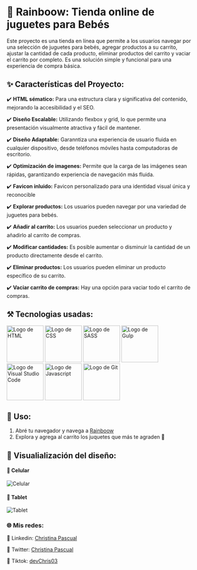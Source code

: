 # :bear: Rainboow: Tienda online de juguetes para Bebés
Este proyecto es una tienda en línea que permite a los usuarios navegar por una selección de juguetes para bebés, agregar productos a su carrito, ajustar la cantidad de cada producto, eliminar productos del carrito y vaciar el carrito por completo. Es una solución simple y funcional para una experiencia de compra básica.


## ✨ Características del Proyecto:
✔️ **HTML sématico:** Para una estructura clara y significativa del contenido, mejorando la accesibilidad y el SEO.

✔️ **Diseño Escalable:** Utilizando flexbox y grid, lo que permite una presentación visualmente atractiva y fácil de mantener.

✔️ **Diseño Adaptable:** Garanntiza una experiencia de usuario fluida en cualquier dispositivo, desde teléfonos móviles hasta computadoras de escritorio.

✔️ **Optimización de imagenes:** Permite que la carga de las imágenes sean rápidas, garantizando experiencia de navegación más fluida.

✔️ **Favicon inluido:** Favicon personalizado para una identidad visual única y reconocible

✔️ **Explorar productos:**  Los usuarios pueden navegar por una variedad de juguetes para bebés.

✔️ **Añadir al carrito:**  Los usuarios pueden seleccionar un producto y añadirlo al carrito de compras.

✔️ **Modificar cantidades:**  Es posible aumentar o disminuir la cantidad de un producto directamente desde el carrito.

✔️ **Eliminar productos:**  Los usuarios pueden eliminar un producto específico de su carrito.

✔️ **Vaciar carrito de compras:** Hay una opción para vaciar todo el carrito de compras.

## ⚒️ Tecnologias usadas:
<img src="https://github.com/user-attachments/assets/dce5e265-237c-4af9-be25-12040c2903f7" width="100" height="100" alt="Logo de HTML">
<img src="https://github.com/user-attachments/assets/f7fb07f6-6bc0-4602-a26b-7b49a8267d24" width="100" height="100" alt="Logo de CSS">
<img src="https://github.com/user-attachments/assets/e50c5fe5-19a9-4298-a74b-676a005f9306" width="100" height="100" alt="Logo de SASS">
<img src="https://github.com/user-attachments/assets/115b0171-2209-479f-a2b7-8f0f65a1fbc7" width="100" height="100" alt="Logo de Gulp">
<img src="https://github.com/user-attachments/assets/85f110f6-5690-4604-b8c5-84768b3ec24d" width="100" height="100" alt="Logo de Visual Studio Code">
<img src="https://github.com/user-attachments/assets/e0f5a6d6-a8cf-4c79-84ac-55fef466badb" width="100" height="100" alt="Logo de Javascript">
<img src="https://github.com/user-attachments/assets/96522e97-2a7a-479d-a0c4-7d1091f0cfd1" width="100" height="100" alt="Logo de Git">

## 🚀 Uso:
1. Abré tu navegador y navega a [Rainboow](https://devchris03.github.io/Rainboow/ "click para navegar")
2. Explora y agrega al carrito los juquetes que más te agraden :star_struck:

## 🥳 Visualialización del diseño:

#### :iphone: Celular 
![Celular](https://github.com/user-attachments/assets/0c264472-7c08-4abf-9764-14614e93e0f5)

#### :iphone: Tablet 
![Tablet](https://github.com/user-attachments/assets/3ab60ec1-62f4-4c64-a355-6fc247c95181)

### :globe_with_meridians: Mis redes:
:nazar_amulet: Linkedin: [Christina Pascual](https://www.linkedin.com/in/christina-pascual/)

:nazar_amulet: Twitter: [Christina Pascual](https://x.com/devchris03)

:nazar_amulet: Tiktok: [devChris03](https://www.tiktok.com/@devchris03?_t=8p5TriBHr3G&_r=1)

